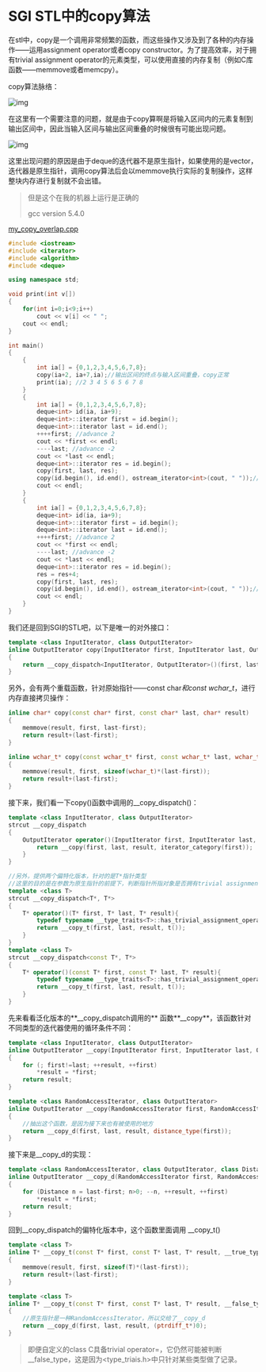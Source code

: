 # SGI STL中的copy算法

在stl中，copy是一个调用非常频繁的函数，而这些操作又涉及到了各种的内存操作——运用assignment operator或者copy constructor。为了提高效率，对于拥有trivial assignment operator的元素类型，可以使用直接的内存复制（例如C库函数——memmove或者memcpy）。

copy算法脉络：

![img](http://ou7boskhm.bkt.clouddn.com/stl_copy_6_2.png)

在这里有一个需要注意的问题，就是由于copy算啊是将输入区间内的元素复制到输出区间中，因此当输入区间与输出区间重叠的时候很有可能出现问题。

![img](http://ou7boskhm.bkt.clouddn.com/stl_copy_6_3.png)

这里出现问题的原因是由于deque的迭代器不是原生指针，如果使用的是vector，迭代器是原生指针，调用copy算法后会以memmove执行实际的复制操作，这样整块内存进行复制就不会出错。

> 但是这个在我的机器上运行是正确的
>
> gcc version 5.4.0

[my_copy_overlap.cpp](https://github.com/LucienXian/stl_algorithms/blob/master/algobase/my_copy_overlap.cpp)

```cpp
#include <iostream>
#include <iterator>
#include <algorithm>
#include <deque>

using namespace std;

void print(int v[])
{
    for(int i=0;i<9;i++)
        cout << v[i] << " ";
    cout << endl;
}

int main()
{
    {
        int ia[] = {0,1,2,3,4,5,6,7,8};
        copy(ia+2, ia+7,ia);//输出区间的终点与输入区间重叠，copy正常
        print(ia); //2 3 4 5 6 5 6 7 8
    }
    {
        int ia[] = {0,1,2,3,4,5,6,7,8};
        deque<int> id(ia, ia+9);
        deque<int>::iterator first = id.begin();
        deque<int>::iterator last = id.end();
        ++++first; //advance 2
        cout << *first << endl;
        ----last; //advance -2
        cout << *last << endl;
        deque<int>::iterator res = id.begin();
        copy(first, last, res);
        copy(id.begin(), id.end(), ostream_iterator<int>(cout, " "));//2 3 4 5 6 5 6 7 8
        cout << endl;
    }
    {
        int ia[] = {0,1,2,3,4,5,6,7,8};
        deque<int> id(ia, ia+9);
        deque<int>::iterator first = id.begin();
        deque<int>::iterator last = id.end();
        ++++first; //advance 2
        cout << *first << endl;
        ----last; //advance -2
        cout << *last << endl;
        deque<int>::iterator res = id.begin();
        res = res+4;
        copy(first, last, res);
        copy(id.begin(), id.end(), ostream_iterator<int>(cout, " "));//0 1 2 3 2 3 4 5 6
        cout << endl;
    }
}
```



我们还是回到SGI的STL吧，以下是唯一的对外接口：

```cpp
template <class InputIterator, class OutputIterator>
inline OutputIterator copy(InputIterator first, InputIterator last, OutputIterator result)
{
    return __copy_dispatch<InputIterator, OutputIterator>()(first, last, result);
}
```



另外，会有两个重载函数，针对原始指针——const char*和const wchar_t*，进行内存直接拷贝操作：

```c++
inline char* copy(const char* first, const char* last, char* result)
{
    memmove(result, first, last-first);
    return result+(last-first);
}

inline wchar_t* copy(const wchar_t* first, const wchar_t* last, wchar_t* result)
{
    memmove(result, first, sizeof(wchar_t)*(last-first));
    return result+(last-first);
}
```



接下来，我们看一下copy()函数中调用的__copy_dispatch()：

```c++
template <class InputIterator, class OutputIterator>
strcut __copy_dispatch
{
	OutputIterator operator()(InputIterator first, InputIterator last, OutputIterator result){
		return __copy(first, last, result, iterator_category(first));
	}
}

//另外，提供两个偏特化版本，针对的是T*指针类型
//这里的目的是在参数为原生指针的前提下，判断指针所指对象是否拥有trivial assignment operator，如果是，则直接使用memmove进行内存拷贝，否则，需要调用assignment operator进行复制
template <class T>
strcut __copy_dispatch<T*, T*>
{
	T* operator()(T* first, T* last, T* result){
		typedef typename __type_traits<T>::has_trivial_assignment_operator t;
		return __copy_t(first, last, result, t());
	}
}
template <class T>
strcut __copy_dispatch<const T*, T*>
{
	T* operator()(const T* first, const T* last, T* result){
		typedef typename __type_traits<T>::has_trivial_assignment_operator t;
		return __copy_t(first, last, result, t());
	}
}
```



先来看看泛化版本的**__copy_dispatch调用的** 函数**__copy**，该函数针对不同类型的迭代器使用的循环条件不同：

```cpp
template <class InputIterator, class OutputIterator>
inline OutputIterator __copy(InputIterator first, InputIterator last, OutputIterator result, input_iterator_tag)
{
    for (; first!=last; ++result, ++first)
        *result = *first;
    return result;
}

template <class RandomAccessIterator, class OutputIterator>
inline OutputIterator __copy(RandomAccessIterator first, RandomAccessIterator last, OutputIterator result, random_access_iterator_tag)
{
    //抽出这个函数，是因为接下来也有被使用的地方
    return __copy_d(first, last, result, distance_type(first));
}
```



接下来是__copy_d的实现：

```c++
template <class RandomAccessIterator, class OutputIterator, class Distance>
inline OutputIterator __copy_d(RandomAccessIterator first, RandomAccessIterator last, OutputIterator result, Distance*)
{
    for (Distance n = last-first; n>0; --n, ++result, ++first)
        *result = *first;
    return result;
}
```



回到__copy_dispatch的偏特化版本中，这个函数里面调用 \_\_copy_t()

```c++
template <class T>
inline T* __copy_t(const T* first, const T* last, T* result, __true_type)
{
    memmove(result, first, sizeof(T)*(last-first));
    return result+(last-first);
}

template <class T>
inline T* __copy_t(const T* first, const T* last, T* result, __false_type)
{
    //原生指针是一种RandomAccessIterator，所以交给了__copy_d
    return __copy_d(first, last, result, (ptrdiff_t*)0);
}
```



> 即便自定义的class C具备trivial operator=，它仍然可能被判断__false_type，这是因为<type_triais.h>中只针对某些类型做了记录。

